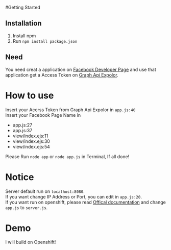 #Getting Started

## Installation
1. Install npm
2. Run ``npm install package.json``

## Need
You need creat a application on [Facebook Developer Page](https://developers.facebook.com/apps/)
and use that application get a Access Token on [Graph Api Expolor](https://developers.facebook.com/tools/explorer/).

# How to use
Insert your Accrss Token from Graph Api Expolor in ``app.js:40``<br />
Insert your Facebook Page Name in<br />

- app.js:27
- app.js:37
- view/index.ejs:11
- view/index.ejs:30
- view/index.ejs:54




Please Run ``node app`` or ``node app.js`` in Terminal, If all done!

# Notice
Server default run on ``localhost:8080``.<br />
If you want change IP Address or Port, you can edit in  ``app.js:20``.<br />
If you want run on openshift, please read [Offical documentation](https://developers.openshift.com/en/node-js-overview.html) and change ``app.js`` to ``server.js``. 

# Demo
I will build on Openshift!
